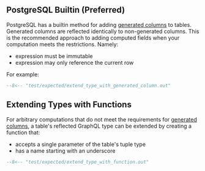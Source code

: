 ## PostgreSQL Builtin (Preferred)

PostgreSQL has a builtin method for adding [generated columns](https://www.postgresql.org/docs/14/ddl-generated-columns.html) to tables. Generated columns are reflected identically to non-generated columns. This is the recommended approach to adding computed fields when your computation meets the restrictions. Namely:

- expression must be immutable
- expression may only reference the current row

For example:
```sql
--8<-- "test/expected/extend_type_with_generated_column.out"
```


## Extending Types with Functions

For arbitrary computations that do not meet the requirements for [generated columns](https://www.postgresql.org/docs/14/ddl-generated-columns.html), a table's reflected GraphQL type can be extended by creating a function that:

- accepts a single parameter of the table's tuple type
- has a name starting with an underscore

```sql
--8<-- "test/expected/extend_type_with_function.out"
```
